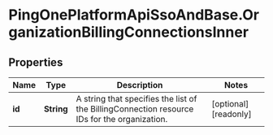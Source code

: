 # PingOnePlatformApiSsoAndBase.OrganizationBillingConnectionsInner

## Properties

Name | Type | Description | Notes
------------ | ------------- | ------------- | -------------
**id** | **String** | A string that specifies the list of the BillingConnection resource IDs for the organization. | [optional] [readonly] 



